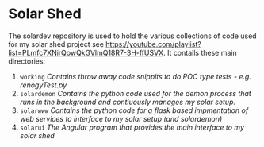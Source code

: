 # Solar Shed
The solardev repository is used to hold the various collections of code used for my solar shed project
see https://youtube.com/playlist?list=PLmfc7XNirQowQkGVlmQ18R7-3H-ffUSVX. 
It contails these main directories:

1. `working` *Contains throw away code snippits to do POC type tests - e.g. renogyTest.py*
2. `solardemon` *Contains the python code used for the demon process that runs in the background and contiuously manages my solar setup.*
3. `solarwww` *Contains the python code for a flask based impmentation of web services to interface to my solar setup (and solardemon)*
4. `solarui` *The Angular program that provides the main interface to my solar shed*
